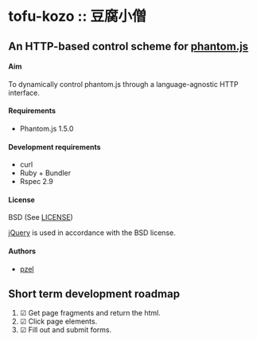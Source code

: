 # tofu-kozo :: 豆腐小僧
## An HTTP-based control scheme for [phantom.js](http://www.phantomjs.org/phantom.js)


#### Aim

To dynamically control phantom.js through a language-agnostic HTTP interface.

#### Requirements

 * Phantom.js 1.5.0

#### Development requirements
 * curl
 * Ruby + Bundler
 * Rspec 2.9

#### License

BSD (See [LICENSE](https://github.com/pzel/tofu-kozo/blob/master/LICENSE))

[jQuery](http://jquery.com) is used in accordance with the BSD license.

#### Authors

 * [pzel](https://github.com/pzel)


## Short term development roadmap

 1. ☑  Get page fragments and return the html.
 2. ☑  Click page elements.
 3. ☑  Fill out and submit forms.

